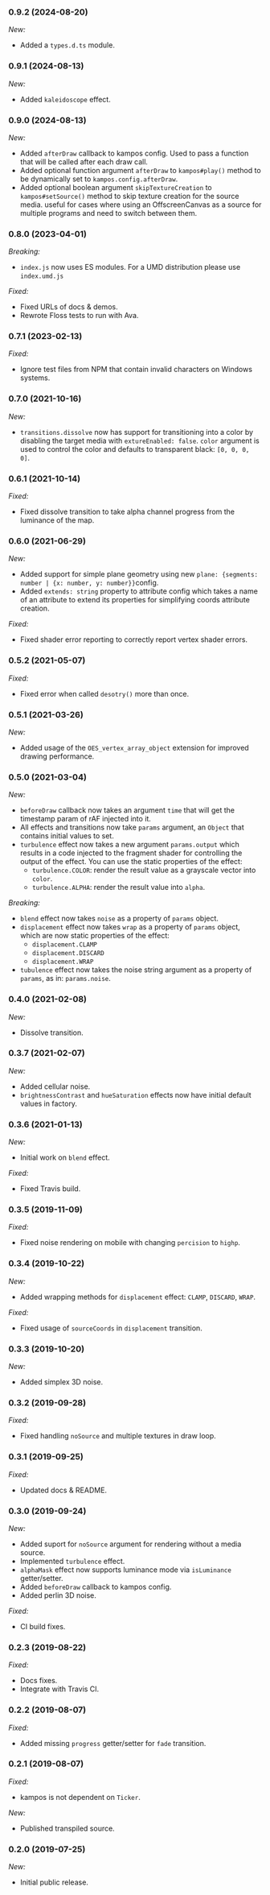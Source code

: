 ### 0.9.2 (2024-08-20)

*New:*

- Added a `types.d.ts` module.

### 0.9.1 (2024-08-13)

*New:*

- Added `kaleidoscope` effect.

### 0.9.0 (2024-08-13)

*New:*

 - Added `afterDraw` callback to kampos config. Used to pass a function that will be called after each draw call.
 - Added optional function argument `afterDraw` to `kampos#play()` method to be dynamically set to `kampos.config.afterDraw`.
 - Added optional boolean argument `skipTextureCreation` to `kampos#setSource()` method to skip texture creation for the source
   media. useful for cases where using an OffscreenCanvas as a source for multiple programs and need to switch between them.

### 0.8.0 (2023-04-01)

*Breaking:*

 - `index.js` now uses ES modules. For a UMD distribution please use `index.umd.js`

*Fixed:*

- Fixed URLs of docs & demos.
- Rewrote Floss tests to run with Ava.

### 0.7.1 (2023-02-13)

*Fixed:*

- Ignore test files from NPM that contain invalid characters on Windows systems.

### 0.7.0 (2021-10-16)

*New:*

- `transitions.dissolve` now has support for transitioning into a color by disabling the target media with `extureEnabled: false`. `color` argument is used to control the color and defaults to transparent black: `[0, 0, 0, 0]`.

### 0.6.1 (2021-10-14)

*Fixed:*

- Fixed dissolve transition to take alpha channel progress from the luminance of the map.

### 0.6.0 (2021-06-29)

*New:*

- Added support for simple plane geometry using new `plane: {segments: number | {x: number, y: number}}`config.
- Added `extends: string` property to attribute config which takes a name of an attribute to extend its properties for simplifying coords attribute creation.

*Fixed:*

- Fixed shader error reporting to correctly report vertex shader errors.

### 0.5.2 (2021-05-07)

*Fixed:*

- Fixed error when called `desotry()` more than once.

### 0.5.1 (2021-03-26)

*New:*

- Added usage of the `OES_vertex_array_object` extension for improved drawing performance.

### 0.5.0 (2021-03-04)

*New:*

- `beforeDraw` callback now takes an argument `time` that will get the timestamp param of rAF injected into it.
- All effects and transitions now take `params` argument, an `Object` that contains initial values to set.
- `turbulence` effect now takes a new argument `params.output` which results in a code injected to the fragment shader for controlling the output of the effect. You can use the static properties of the effect:
  - `turbulence.COLOR`: render the result value as a grayscale vector into `color`.
  - `turbulence.ALPHA`: render the result value into `alpha`.

*Breaking:*

- `blend` effect now takes `noise`  as a property of `params` object.
- `displacement` effect now takes `wrap`  as a property of `params` object, which are now static properties of the effect:
  - `displacement.CLAMP`
  - `displacement.DISCARD`
  - `displacement.WRAP`
- `tubulence` effect now takes the noise string argument as a property of `params`, as in: `params.noise`.

### 0.4.0 (2021-02-08)

*New:*

- Dissolve transition.

### 0.3.7 (2021-02-07)

*New:*

- Added cellular noise.
- `brightnessContrast` and `hueSaturation` effects now have initial default values in factory.

### 0.3.6 (2021-01-13)

*New:*

- Initial work on `blend` effect.

*Fixed:*

- Fixed Travis build.

### 0.3.5 (2019-11-09)

*Fixed:*

- Fixed noise rendering on mobile with changing `percision` to `highp`.

### 0.3.4 (2019-10-22)

*New:*

- Added wrapping methods for `displacement` effect: `CLAMP`, `DISCARD`, `WRAP`.

*Fixed:*

- Fixed usage of `sourceCoords` in `displacement` transition.

### 0.3.3 (2019-10-20)

*New:*

- Added simplex 3D noise.

### 0.3.2 (2019-09-28)

*Fixed:*

- Fixed handling `noSource` and multiple textures in draw loop.

### 0.3.1 (2019-09-25)

*Fixed:*

- Updated docs & README.

### 0.3.0 (2019-09-24)

*New:*

- Added suport for `noSource` argument for rendering without a media source.
- Implemented `turbulence` effect.
- `alphaMask` effect now supports luminance mode via `isLuminance` getter/setter.
- Added `beforeDraw` callback to kampos config.
- Added perlin 3D noise.

*Fixed:*

- CI build fixes.

### 0.2.3 (2019-08-22)

*Fixed:*

- Docs fixes.
- Integrate with Travis CI.

### 0.2.2 (2019-08-07)

*Fixed:*

- Added missing `progress` getter/setter for `fade` transition.

### 0.2.1 (2019-08-07)

*Fixed:*

- kampos is not dependent on `Ticker`.

*New:*

- Published transpiled source.

### 0.2.0 (2019-07-25)

*New:*

- Initial public release.
